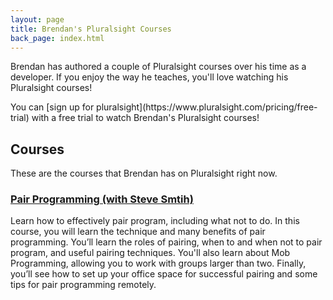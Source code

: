 ```yaml
---
layout: page
title: Brendan's Pluralsight Courses
back_page: index.html
---
```


Brendan has authored a couple of Pluralsight courses over his time as a developer. If you enjoy the way he teaches, you'll love watching his Pluralsight courses!

<p class="message">
  You can [sign up for pluralsight](https://www.pluralsight.com/pricing/free-trial) with a free trial to watch Brendan's Pluralsight courses!
</p>

## Courses

These are the courses that Brendan has on Pluralsight right now.

### [Pair Programming (with Steve Smtih)](https://www.pluralsight.com/courses/pair-programming)

Learn how to effectively pair program, including what not to do. In this course, you will learn the technique and many benefits of pair programming. You’ll learn the roles of pairing, when to and when not to pair program, and useful pairing techniques. You'll also learn about Mob Programming, allowing you to work with groups larger than two. Finally, you’ll see how to set up your office space for successful pairing and some tips for pair programming remotely.
